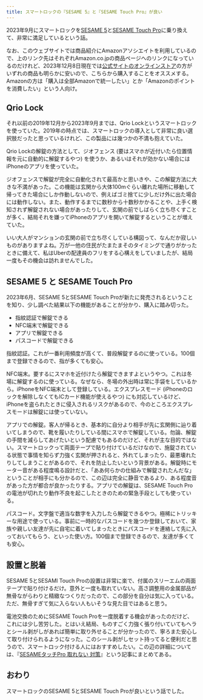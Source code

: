 ```yaml
---
title: スマートロックの『SESAME 5』と『SESAME Touch Pro』が良い
---
```


2023年9月にスマートロックを[SESAME 5](https://www.amazon.co.jp/dp/B0C22W4Y5H)と[SESAME Touch Pro](https://www.amazon.co.jp/dp/B0C232GL4Q)に乗り換えて、非常に満足しているという話。

なお、このウェブサイトでは商品紹介にAmazonアソシエイトを利用しているので、上のリンク先はそれぞれAmazon.co.jpの商品ページへのリンクになっているのだけれど、2023年12月8日現在では[公式サイトのオンラインストア](https://jp.candyhouse.co/products/sesame5)の方がいずれの商品も明らかに安いので、こちらから購入することをオススメする。Amazonの方は「購入は全部Amazonで統一したい」とか「Amazonのポイントを消費したい」という人向け。

## Qrio Lock

それ以前の2019年12月から2023年9月までは、Qrio Lockというスマートロックを使っていた。2019年の時点では、スマートロックの導入として非常に良い選択肢だったと思っているけれど、この製品には幾つかの不満も抱えていた。

Qrio Lockの解錠の方法として、ジオフェンス (要はスマホが近付いたら位置情報を元に自動的に解錠するやつ) を使うか、あるいはそれが効かない場合にはiPhoneのアプリを使っていた。

ジオフェンスで解錠が完全に自動化されて最高かと思いきや、この解錠方法に大きな不満があった。この機能は玄関から大体100mぐらい離れた場所に移動して帰ってきた場合にしか作動しないので、例えばゴミ捨てに少しだけ外に出た場合には動作しない。また、動作するまでに数秒から十数秒かかることや、上手く検知されず解錠されない場合があったりして、玄関の前でしばらく立ち尽くすことが多く、結局それを嫌ってiPhoneのアプリを開いて解錠するということが増えていた。

いい大人がマンションの玄関の前で立ち尽くしている構図って、なんだか寂しいものがありますよね。万が一他の住民がたまたまそのタイミングで通りがかったときに備えて、私はUberの配達員のフリをする心構えをしていましたが、結局一度もその機会は訪れませんでした。

## SESAME 5 と SESAME Touch Pro

2023年6月、SESAME 5とSESAME Touch Proが新たに発売されるということを知り、少し調べた結果以下の機能があることが分かり、購入に踏み切った。

- 指紋認証で解錠できる
- NFC端末で解錠できる
- アプリで解錠できる
- パスコードで解錠できる

指紋認証。これが一番利用頻度が高くて、普段解錠するのに使っている。100個まで登録できるので、指が多くても安心。

NFC端末。要するにスマホを近付けたら解錠できますよというやつ。これは冬場に解錠するのに使っている。なぜなら、冬場の外出時は常に手袋をしているから。iPhoneをNFC端末として登録している。エクスプレスモード (iPhoneのロックを解除しなくてもICカード機能が使えるやつ) にも対応しているけど、iPhoneを盗られたときに侵入されるリスクがあるので、今のところエクスプレスモードは解錠には使っていない。

アプリでの解錠。客人が帰るとき、基本的に自分より相手が先に玄関側に辿り着いてしまうので、靴を履いたりしている間にスマホで解錠している。勿論、解錠の手間を減らしてあげたいという配慮でもあるのだけど、それが主な目的ではない。スマートロックって両面テープで貼り付けているだけなので、施錠されている状態で事情を知らず力強く玄関が押されると、外れてしまったり、最悪壊れたりしてしまうことがあるので、それを防止したいという背景がある。解錠時にモーター音がある程度鳴る設計だと、「ああ何らかの仕組みで解錠されたんだな」ということが相手にも分かるので、この辺は完全に静音であるより、ある程度音があった方が都合が良かったりする。アプリでの解錠は、SESAME Touch Proの電池が切れたり動作不良を起こしたときのための緊急手段としても使っている。

パスコード。文字盤で適当な数字を入力したら解錠できるやつ。極稀にトリッキーな用途で使っている。事前に一時的なパスコードを幾つか登録しておいて、家族や親しい友達が先に自宅に着いてしまったときにパスコードを連絡して先に入っておいてもらう、といった使い方。100個まで登録できるので、友達が多くても安心。

## 設置と脱着

SESAME 5とSESAMI Touch Proの設置は非常に楽で、付属のスリーエムの両面テープで貼り付けるだけ。意外と一度も取れていない。高さ調整用の金属部品が無骨ながらわりと精緻なつくりだったので、この部分を自分は気に入っている。ただ、無骨すぎて気に入らない人もいそうな見た目ではあると思う。

電池交換のためにSESAME Touch Proを一度脱着する機会があったのだけど、これには少し苦労した。とはいえ結局、ものすごく力強く張り付いていてもヘラとシール剥がしがあれば簡単に取り外せることが分かったので、寧ろまた安心して取り付けられるようになった。このシール剥がしセット持ってると便利だと思うので、スマートロック付ける人にはおすすめしたい。この辺の詳細については、『[SESAMEタッチPro 取れない 対策](https://r7kamura.com/articles/2023-11-29-sesami-touch-pro)』という記事にまとめてある。

## おわり

スマートロックのSESAME 5とSESAME Touch Proが良いという話でした。

